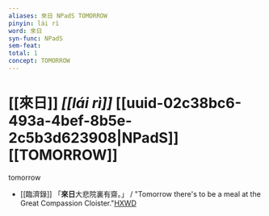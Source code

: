 ```yaml
---
aliases: 來日 NPadS TOMORROW
pinyin: lái rì
word: 來日
syn-func: NPadS
sem-feat: 
total: 1
concept: TOMORROW 
---
```

# [[來日]] *[[lái rì]]*  [[uuid-02c38bc6-493a-4bef-8b5e-2c5b3d623908|NPadS]] [[TOMORROW]]
tomorrow
 - [[臨濟錄]] 「**來日**大悲院裏有齋。」 / "Tomorrow there's to be a meal at the Great Compassion Cloister."[HXWD](https://hxwd.org/textview.html?location=KR6q0053_T_001-0503b.68)